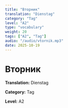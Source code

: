 ```yaml
---
title: "Вторник"
translation: "Dienstag"
category: "Tag"
level: "A2"
type: "vocabulary"
weight: 20
tags: ["A2", "Tag"]
audio: "/audio/vtornik.mp3"
date: 2025-10-19
---
```


# Вторник

**Translation:** Dienstag

**Category:** Tag

**Level:** A2

